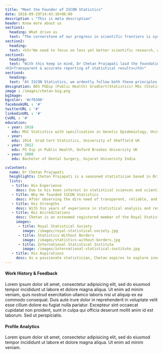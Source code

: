 ```yaml
---
title: "Meet the Founder of ISCON Statistics"
date: 2018-09-29T14:43:10+06:00
description : "This is meta description"
header: Know more about us
section1:
  heading: What drive us
  text: "The cornerstone of our progress in scientific frontiers is systematic research. Through it, we are able to advance our knowledge and expertise like never before. The advancements in computing technologies and a tremendous increase in the amount of data have placed a huge responsibility on statistical sciences to be transparent and accurate. Now, it has a crucial role in the development of 'good scientific practices' for the larger benefit of society. <br> <br> Statistics is a powerful tool for describing, summarising, and deriving inferences from the data. But at the same time, it has been used inapproprietly for publishing research with inaccurate methodologies, poor-quality reporting and misleading conclusions. Many businesses and organsations  make decisions based on these unreliable research findings,which is detrimental to our society and ultimately damages people's trust in the scientific research. Prof Doug Altman, eminent statistician at the University of Oxford rightly said in the Editorial of ‘The Scandal of Poor Medical Research (1994) that-"
section2:
  heading: 
  text: <h3>"We need to focus on less yet better scientific research, which should be performed for the right reasons"</h3>
section3:
  heading: 
  text: "With this keep in mind, Dr Chetan Prajapati laid the foundation of ISCON-Statistics based on two core principles of ethical statistical practice: <br> <h3>Correct application of statistical methods</h3>
<h3>Transparent & accurate reporting of statistical results</h3>"
section4:
  heading: 
  text: "At ISCON Statistics, we ardently follow both these principles to deliver precise and quality results. Our expertise in statistical and scientific methodology enables us to perform comprehensive, in-depth, and accurate statistical analysis of the provided data. In turn, this helps you achieve high-quality and reproducible research results, enabling you to make logical and informed decisions."
designation: BDS PGDip (Public Health) GradCert(Statistics) MSc (Statistics)
image : /images/chetan-big.png
bgImage: 
bgcolor: '#cf0300'
facebookURL : '#'
twitterURL : '#'
linkedinURL : '#'
CvURL : '#'
education:
 - year: 2018   
   edu: MSC Statistics with specilisation in Genetic Epidemiology, University of Leicester UK
 - year: 
   edu: 2014  Grad Cert Statistics, University of Sheffield UK
 - year: 2012  
   edu: PG Dip in Public Health, Oxford Brookes University UK
 - year: 2008  
   edu: Bachelor of Dental Surgery, Gujarat University India

cvContent:
  name: Dr Chetan Prajapati
  heighlights: Chetan Prajapati is a seasoned statistician based in Bristol, UK. He did his Masters in Medical Statistics and specialisation in Genetic Epidemiology from the renowned University of Leicester.
  lists:
   - title: His Experience 
     desc: Due to his keen interest in statistical sciences and scientific research, he started working as a medical statistician at the Centre for the Prevention of Stroke and Dementia at the University of Oxford, where he worked under the assistance of senior statisticians and researchers on various aspects of scientific researches and analysis. He also worked as an advanced practitioner at the Oxford University Hospital NHS Trust. He made valuable contributions to several hospital-based research studies done at Southmead hospital.  Later on, he started working as a research associate (statistician) at the University of Bristol along with freelance statistical services.
   - title: Why He founded ISCON Statistics
     desc: After observing the dire need of transparent, reliable, and accurate statistical analysis services, Chetan Prajapati started ISCON Statistics. He developed it with a vision to provide high-quality, ethical, and accurate statistical services to businesses, organisations and individuals, alike.  
   - title: His Strengths
     desc: With his years of experience in statistical analysis and research, Chetan Prajapati enjoys strong command over a variety of statistical and scientific research methodologies. He is proficient in the use of the latest statistical software including STATA, MLWin, SPSS, StatXact and Winbugs.  <br> <br> His in-depth knowledge and expertise enable him to present accurate research analysis in a simple and comprehensible way through interactive presentations. He also has experience in researching diverse clinical environments. He is equally proficient in performing qualitative and quantitative research analysis. <br><br> During his career, he gained hands-on experience in the application of three significant statistical inferences in real-world settings, including Bayesian, Frequentist and Likelihood methodologies. 
   - title: His Accreditations	
     desc: Chetan is an esteemed registered member of the Royal Statistical Society (RSS) of the UK and a John Henry Brookes Scholar at Oxford Brookes University.  
     images:
      - title: Royal Statistical Society
        image: /images/royal-statistical-society.jpg
      - title: Statistics Without Borders
        image: /images/statistics-without-borders.jpg
      - title: International Statistical Institute
        image: /images/international-statistical-institute.jpg 
   - title: His Aspirations
     desc: As a passionate statistician, Chetan aspires to explore innovative statistical methodologies for different types of data to provide more precise and reproducible results. Recently, he implemented multi-variate models of time series to find a relationship between two or more than two time series models. 
---
```


#### Work History  & Feedback

Lorem ipsum dolor sit amet, consectetur adipisicing elit, sed do eiusmod tempor incididunt ut labore et dolore magna aliqua. Ut enim ad minim veniam, quis nostrud exercitation ullamco laboris nisi ut aliquip ex ea commodo consequat. Duis aute irure dolor in reprehenderit in voluptate velit esse cillum dolore eu fugiat nulla pariatur. Excepteur sint occaecat cupidatat non proident, sunt in culpa qui officia deserunt mollit anim id est laborum. Sed ut perspiciatis.

#### Profile Analytics

Lorem ipsum dolor sit amet, consectetur adipisicing elit, sed do eiusmod tempor incididunt ut labore et dolore magna aliqua. Ut enim ad minim veniam.